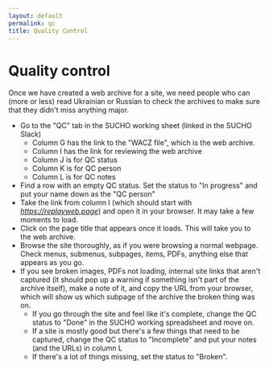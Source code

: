 ```yaml
---
layout: default
permalink: qc
title: Quality Control
---
```


# Quality control

Once we have created a web archive for a site, we need people who can (more or less) read Ukrainian or Russian to check the archives to make sure that they didn't miss anything major.

- Go to the "QC" tab in the SUCHO working sheet (linked in the SUCHO Slack)
  - Column G has the link to the "WACZ file", which is the web archive.
  - Column I has the link for reviewing the web archive
  - Column J is for QC status
  - Column K is for QC person
  - Column L is for QC notes
- Find a row with an empty QC status. Set the status to "In progress" and put your name down as the "QC person"
- Take the link from column I (which should start with *https://replayweb.page*) and open it in your browser. It may take a few moments to load.
- Click on the page title that appears once it loads. This will take you to the web archive.
- Browse the site thoroughly, as if you were browsing a normal webpage. Check menus, submenus, subpages, items, PDFs, anything else that appears as you go.
- If you see broken images, PDFs not loading, internal site links that aren't captured (it should pop up a warning if something isn't part of the archive itself), make a note of it, and copy the URL from your browser, which will show us which subpage of the archive the broken thing was on.
  - If you go through the site and feel like it's complete, change the QC status to "Done" in the SUCHO working spreadsheet and move on.
  - If a site is mostly good but there's a few things that need to be captured, change the QC status to "Incomplete" and put your notes (and the URLs) in column L
  - If there's a lot of things missing, set the status to "Broken".